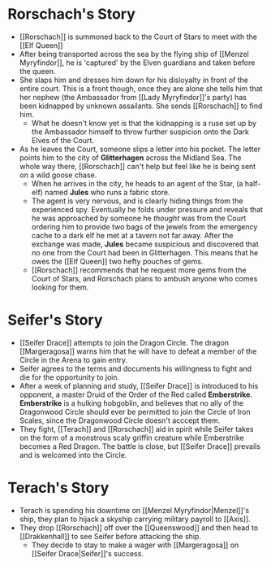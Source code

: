 # Rorschach's Story
- [[Rorschach]] is summoned back to the Court of Stars to meet with the [[Elf Queen]]
- After being transported across the sea by the flying ship of [[Menzel Myryfindor]], he is 'captured' by the Elven guardians and taken before the queen.
- She slaps him and dresses him down for his disloyalty in front of the entire court.  This is a front though, once they are alone she tells him that her nephew (the Ambassador from [[Lady Myryfindor]]'s party) has been kidnapped by unknown assailants.  She sends [[Rorschach]] to find him.
	- What he doesn't know yet is that the kidnapping is a ruse set up by the Ambassador himself to throw further suspicion onto the Dark Elves of the Court.
- As he leaves the Court, someone slips a letter into his pocket.  The letter points him to the city of **Glitterhagen** across the Midland Sea.  The whole way there, [[Rorschach]] can't help but feel like he is being sent on a wild goose chase.
	- When he arrives in the city, he heads to an agent of the Star, (a half-elf) named **Jules** who runs a fabric store.
	- The agent is very nervous, and is clearly hiding things from the experienced spy.  Eventually he folds under pressure and reveals that he was approached by someone he *thought* was from the Court ordering him to provide two bags of the jewels from the emergency cache to a dark elf he met at a tavern not far away.  After the exchange was made, **Jules** became suspicious and discovered that no one from the Court had been in Glitterhagen.  This means that he owes the [[Elf Queen]] two hefty pouches of gems.
	- [[Rorschach]] recommends that he request more gems from the Court of Stars, and Rorschach plans to ambush anyone who comes looking for them.

# Seifer's Story
- [[Seifer Drace]] attempts to join the Dragon Circle.  The dragon [[Margeragosa]] warns him that he will have to defeat a member of the Circle in the Arena to gain entry.
- Seifer agrees to the terms and documents his willingness to fight and die for the opportunity to join.
- After a week of planning and study, [[Seifer Drace]] is introduced to his opponent, a master Druid of the Order of the Red called **Emberstrike**.  **Emberstrike** is a hulking hobgoblin, and believes that no ally of the Dragonwood Circle should ever be permitted to join the Circle of Iron Scales, since the Dragonwood Circle doesn't acccept them.
- They fight, [[Terach]] and [[Rorschach]] aid in spirit while Seifer takes on the form of a monstrous scaly griffin creature while Emberstrike becomes a Red Dragon.  The battle is close, but [[Seifer Drace]] prevails and is welcomed into the Circle.

# Terach's Story
- Terach is spending his downtime on [[Menzel Myryfindor|Menzel]]'s ship, they plan to hijack a skyship carrying military payroll to [[Axis]].
- They drop [[Rorschach]] off over the [[Queenswood]] and then head to [[Drakkenhall]] to see Seifer before attacking the ship.
	- They decide to stay to make a wager with [[Margeragosa]] on [[Seifer Drace|Seifer]]'s success.
